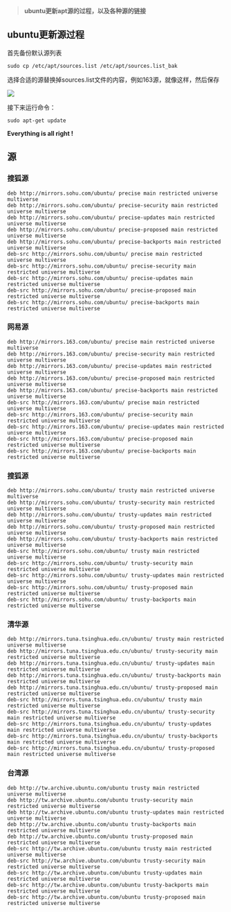 > **ubuntu更新apt源的过程，以及各种源的链接**

## ubuntu更新源过程
首先备份默认源列表

	sudo cp /etc/apt/sources.list /etc/apt/sources.list_bak

选择合适的源替换掉sources.list文件的内容，例如163源，就像这样，然后保存

![](http://oumkbl9du.bkt.clouddn.com/2018-01-27-TbgUf-2018-01-28_01-03-53_.png)

接下来运行命令：

	sudo apt-get update

**Everything is all right !**

## 源

### 搜狐源
	deb http://mirrors.sohu.com/ubuntu/ precise main restricted universe multiverse
	deb http://mirrors.sohu.com/ubuntu/ precise-security main restricted universe multiverse
	deb http://mirrors.sohu.com/ubuntu/ precise-updates main restricted universe multiverse
	deb http://mirrors.sohu.com/ubuntu/ precise-proposed main restricted universe multiverse
	deb http://mirrors.sohu.com/ubuntu/ precise-backports main restricted universe multiverse
	deb-src http://mirrors.sohu.com/ubuntu/ precise main restricted universe multiverse
	deb-src http://mirrors.sohu.com/ubuntu/ precise-security main restricted universe multiverse
	deb-src http://mirrors.sohu.com/ubuntu/ precise-updates main restricted universe multiverse
	deb-src http://mirrors.sohu.com/ubuntu/ precise-proposed main restricted universe multiverse
	deb-src http://mirrors.sohu.com/ubuntu/ precise-backports main restricted universe multiverse

### 网易源
	deb http://mirrors.163.com/ubuntu/ precise main restricted universe multiverse
	deb http://mirrors.163.com/ubuntu/ precise-security main restricted universe multiverse
	deb http://mirrors.163.com/ubuntu/ precise-updates main restricted universe multiverse
	deb http://mirrors.163.com/ubuntu/ precise-proposed main restricted universe multiverse
	deb http://mirrors.163.com/ubuntu/ precise-backports main restricted universe multiverse
	deb-src http://mirrors.163.com/ubuntu/ precise main restricted universe multiverse
	deb-src http://mirrors.163.com/ubuntu/ precise-security main restricted universe multiverse
	deb-src http://mirrors.163.com/ubuntu/ precise-updates main restricted universe multiverse
	deb-src http://mirrors.163.com/ubuntu/ precise-proposed main restricted universe multiverse
	deb-src http://mirrors.163.com/ubuntu/ precise-backports main restricted universe multiverse
	
### 搜狐源

	deb http://mirrors.sohu.com/ubuntu/ trusty main restricted universe multiverse
	deb http://mirrors.sohu.com/ubuntu/ trusty-security main restricted universe multiverse
	deb http://mirrors.sohu.com/ubuntu/ trusty-updates main restricted universe multiverse
	deb http://mirrors.sohu.com/ubuntu/ trusty-proposed main restricted universe multiverse
	deb http://mirrors.sohu.com/ubuntu/ trusty-backports main restricted universe multiverse
	deb-src http://mirrors.sohu.com/ubuntu/ trusty main restricted universe multiverse
	deb-src http://mirrors.sohu.com/ubuntu/ trusty-security main restricted universe multiverse
	deb-src http://mirrors.sohu.com/ubuntu/ trusty-updates main restricted universe multiverse
	deb-src http://mirrors.sohu.com/ubuntu/ trusty-proposed main restricted universe multiverse
	deb-src http://mirrors.sohu.com/ubuntu/ trusty-backports main restricted universe multiverse
	
### 清华源

	deb http://mirrors.tuna.tsinghua.edu.cn/ubuntu/ trusty main restricted universe multiverse
	deb http://mirrors.tuna.tsinghua.edu.cn/ubuntu/ trusty-security main restricted universe multiverse
	deb http://mirrors.tuna.tsinghua.edu.cn/ubuntu/ trusty-updates main restricted universe multiverse
	deb http://mirrors.tuna.tsinghua.edu.cn/ubuntu/ trusty-backports main restricted universe multiverse
	deb http://mirrors.tuna.tsinghua.edu.cn/ubuntu/ trusty-proposed main restricted universe multiverse
	deb-src http://mirrors.tuna.tsinghua.edu.cn/ubuntu/ trusty main restricted universe multiverse
	deb-src http://mirrors.tuna.tsinghua.edu.cn/ubuntu/ trusty-security main restricted universe multiverse
	deb-src http://mirrors.tuna.tsinghua.edu.cn/ubuntu/ trusty-updates main restricted universe multiverse
	deb-src http://mirrors.tuna.tsinghua.edu.cn/ubuntu/ trusty-backports main restricted universe multiverse
	deb-src http://mirrors.tuna.tsinghua.edu.cn/ubuntu/ trusty-proposed main restricted universe multiverse
	
### 台湾源

	deb http://tw.archive.ubuntu.com/ubuntu trusty main restricted universe multiverse
	deb http://tw.archive.ubuntu.com/ubuntu trusty-security main restricted universe multiverse
	deb http://tw.archive.ubuntu.com/ubuntu trusty-updates main restricted universe multiverse
	deb http://tw.archive.ubuntu.com/ubuntu trusty-backports main restricted universe multiverse
	deb http://tw.archive.ubuntu.com/ubuntu trusty-proposed main restricted universe multiverse
	deb-src http://tw.archive.ubuntu.com/ubuntu trusty main restricted universe multiverse
	deb-src http://tw.archive.ubuntu.com/ubuntu trusty-security main restricted universe multiverse
	deb-src http://tw.archive.ubuntu.com/ubuntu trusty-updates main restricted universe multiverse
	deb-src http://tw.archive.ubuntu.com/ubuntu trusty-backports main restricted universe multiverse
	deb-src http://tw.archive.ubuntu.com/ubuntu trusty-proposed main restricted universe multiverse
